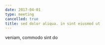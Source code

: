 ```yaml
---
date: 2017-04-01
type: meeting
cancelled: true
title: sed dolor aliqua. in sint eiusmod ut
---
```

veniam, commodo sint do